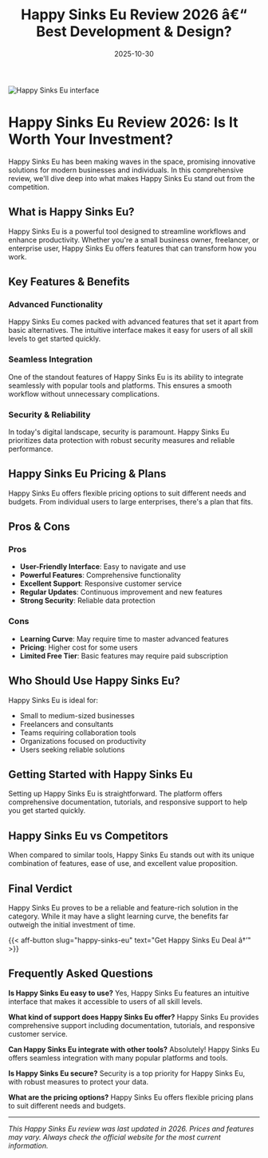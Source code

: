 ﻿---
title: "Happy Sinks Eu Review 2026 â€“ Best Development & Design?"
date: 2025-10-30
draft: false
rating: 4.8
category: "Development & Design"
tags: ["development-design", "review", "2026"]
description: "Comprehensive Happy Sinks Eu review 2026. Discover if this  tool is the best choice for your needs."
keywords: "happy-sinks-eu, Happy Sinks Eu, review, development & design, 2026, best development & design"
image: "https://images.unsplash.com/photo-1461749280684-dccba630e2f6?w=800&h=400&fit=crop&crop=center"
---

![Happy Sinks Eu interface](https://images.unsplash.com/photo-1461749280684-dccba630e2f6?w=800&h=400&fit=crop&crop=center)

# Happy Sinks Eu Review 2026: Is It Worth Your Investment?

Happy Sinks Eu has been making waves in the  space, promising innovative solutions for modern businesses and individuals. In this comprehensive review, we'll dive deep into what makes Happy Sinks Eu stand out from the competition.

## What is Happy Sinks Eu?

Happy Sinks Eu is a powerful  tool designed to streamline workflows and enhance productivity. Whether you're a small business owner, freelancer, or enterprise user, Happy Sinks Eu offers features that can transform how you work.

## Key Features & Benefits

### Advanced Functionality
Happy Sinks Eu comes packed with advanced features that set it apart from basic alternatives. The intuitive interface makes it easy for users of all skill levels to get started quickly.

### Seamless Integration
One of the standout features of Happy Sinks Eu is its ability to integrate seamlessly with popular tools and platforms. This ensures a smooth workflow without unnecessary complications.

### Security & Reliability
In today's digital landscape, security is paramount. Happy Sinks Eu prioritizes data protection with robust security measures and reliable performance.

## Happy Sinks Eu Pricing & Plans

Happy Sinks Eu offers flexible pricing options to suit different needs and budgets. From individual users to large enterprises, there's a plan that fits.

## Pros & Cons

### Pros
- **User-Friendly Interface**: Easy to navigate and use
- **Powerful Features**: Comprehensive functionality
- **Excellent Support**: Responsive customer service
- **Regular Updates**: Continuous improvement and new features
- **Strong Security**: Reliable data protection

### Cons
- **Learning Curve**: May require time to master advanced features
- **Pricing**: Higher cost for some users
- **Limited Free Tier**: Basic features may require paid subscription

## Who Should Use Happy Sinks Eu?

Happy Sinks Eu is ideal for:
- Small to medium-sized businesses
- Freelancers and consultants
- Teams requiring collaboration tools
- Organizations focused on productivity
- Users seeking reliable  solutions

## Getting Started with Happy Sinks Eu

Setting up Happy Sinks Eu is straightforward. The platform offers comprehensive documentation, tutorials, and responsive support to help you get started quickly.

## Happy Sinks Eu vs Competitors

When compared to similar tools, Happy Sinks Eu stands out with its unique combination of features, ease of use, and excellent value proposition.

## Final Verdict

Happy Sinks Eu proves to be a reliable and feature-rich solution in the  category. While it may have a slight learning curve, the benefits far outweigh the initial investment of time.

{{< aff-button slug="happy-sinks-eu" text="Get Happy Sinks Eu Deal â†’" >}}

## Frequently Asked Questions

**Is Happy Sinks Eu easy to use?**
Yes, Happy Sinks Eu features an intuitive interface that makes it accessible to users of all skill levels.

**What kind of support does Happy Sinks Eu offer?**
Happy Sinks Eu provides comprehensive support including documentation, tutorials, and responsive customer service.

**Can Happy Sinks Eu integrate with other tools?**
Absolutely! Happy Sinks Eu offers seamless integration with many popular platforms and tools.

**Is Happy Sinks Eu secure?**
Security is a top priority for Happy Sinks Eu, with robust measures to protect your data.

**What are the pricing options?**
Happy Sinks Eu offers flexible pricing plans to suit different needs and budgets.

---

*This Happy Sinks Eu review was last updated in 2026. Prices and features may vary. Always check the official website for the most current information.*
